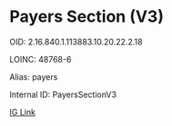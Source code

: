 # Payers Section (V3)

OID: 2.16.840.1.113883.10.20.22.2.18

LOINC: 48768-6

Alias: payers

Internal ID: PayersSectionV3

[IG Link](https://www.hl7.org/ccdasearch/templates/2.16.840.1.113883.10.20.22.2.18.html)

